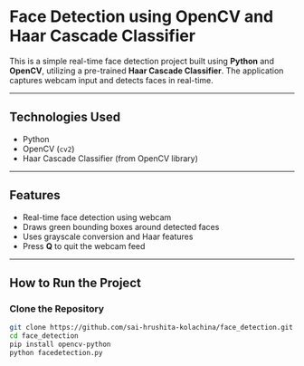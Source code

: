 # Face Detection using OpenCV and Haar Cascade Classifier

This is a simple real-time face detection project built using **Python** and **OpenCV**, utilizing a pre-trained **Haar Cascade Classifier**. The application captures webcam input and detects faces in real-time.

---

##  Technologies Used
- Python 
- OpenCV (`cv2`)
- Haar Cascade Classifier (from OpenCV library)

---

## Features
- Real-time face detection using webcam
- Draws green bounding boxes around detected faces
- Uses grayscale conversion and Haar features
- Press **Q** to quit the webcam feed

---

##  How to Run the Project

###  Clone the Repository
```bash
git clone https://github.com/sai-hrushita-kolachina/face_detection.git
cd face_detection
pip install opencv-python
python facedetection.py
